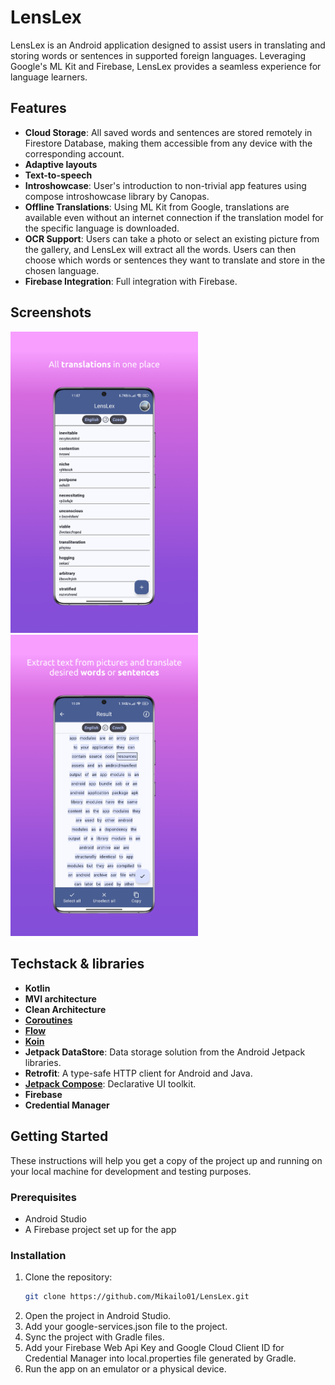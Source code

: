 # LensLex

LensLex is an Android application designed to assist users in translating and storing words or sentences in supported foreign languages. Leveraging Google's ML Kit and Firebase, LensLex provides a seamless experience for language learners.

## Features

- **Cloud Storage**: All saved words and sentences are stored remotely in Firestore Database, making them accessible from any device with the corresponding account.
- **Adaptive layouts**
- **Text-to-speech**
- **Introshowcase**: User's introduction to non-trivial app features using compose introshowcase library by Canopas.
- **Offline Translations**: Using ML Kit from Google, translations are available even without an internet connection if the translation model for the specific language is downloaded.
- **OCR Support**: Users can take a photo or select an existing picture from the gallery, and LensLex will extract all the words. Users can then choose which words or sentences they want to translate and store in the chosen language.
- **Firebase Integration**: Full integration with Firebase.

## Screenshots
<img src="screenshots/preview_1.png" alt="Example Image" width="300"/> <img src="screenshots/preview_2.png" alt="Example Image" width="300"/>

## Techstack & libraries
- **Kotlin**
- **MVI architecture**
- **Clean Architecture**
- **[Coroutines](https://developer.android.com/kotlin/coroutines)**
- **[Flow](https://developer.android.com/kotlin/flow)**
- **[Koin](https://insert-koin.io/docs/quickstart/android/)**
- **Jetpack DataStore**: Data storage solution from the Android Jetpack libraries.
- **Retrofit**: A type-safe HTTP client for Android and Java.
- **[Jetpack Compose](https://developer.android.com/develop/ui/compose)**: Declarative UI toolkit.
- **Firebase**
- **Credential Manager**

## Getting Started

These instructions will help you get a copy of the project up and running on your local machine for development and testing purposes.

### Prerequisites

- Android Studio
- A Firebase project set up for the app

### Installation

1. Clone the repository:
   ```sh
   git clone https://github.com/Mikailo01/LensLex.git
2. Open the project in Android Studio.
3. Add your google-services.json file to the project.
4. Sync the project with Gradle files.
5. Add your Firebase Web Api Key and Google Cloud Client ID for Credential Manager into local.properties file generated by Gradle. 
6. Run the app on an emulator or a physical device.
